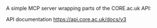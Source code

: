 A simple MCP server wrapping parts of the CORE.ac.uk API:

API documentation
https://api.core.ac.uk/docs/v3
